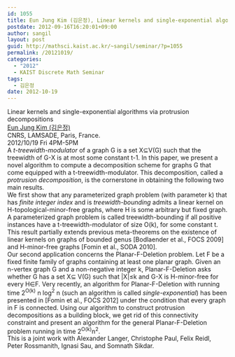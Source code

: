 ```yaml
---
id: 1055
title: Eun Jung Kim (김은정), Linear kernels and single-exponential algorithms via protrusion decompositions
postdate: 2012-09-16T16:20:01+09:00
author: sangil
layout: post
guid: http://mathsci.kaist.ac.kr/~sangil/seminar/?p=1055
permalink: /20121019/
categories:
  - "2012"
  - KAIST Discrete Math Seminar
tags:
  - 김은정
date: 2012-10-19
---
```

<div class="talk">
  Linear kernels and single-exponential algorithms via protrusion decompositions
</div>

<div class="speaker">
  <a href="http://www.lamsade.dauphine.fr/~kim/">Eun Jung Kim (김은정)</a><br /> CNRS, LAMSADE, Paris, France.
</div>

<div class="date">
  2012/10/19 Fri 4PM-5PM
</div>

<div class="abstract">
  A <em>t-treewidth-modulator</em> of a graph G is a set X&subseteq;V(G) such that the treewidth of G-X is at most some constant t-1. In this paper, we present a novel algorithm to compute a decomposition scheme for graphs G that come equipped with a t-treewidth-modulator. This decomposition, called a <em>protrusion decomposition</em>, is the cornerstone in obtaining the following two main results.<br /> We first show that any parameterized graph problem (with parameter k) that has <em>finite integer index</em> and is <em>treewidth-bounding</em> admits a linear kernel on H-topological-minor-free graphs, where H is some arbitrary but fixed graph. A parameterized graph problem is called treewidth-bounding if all positive instances have a t-treewidth-modulator of size O(k), for some constant t. This result partially extends previous meta-theorems on the existence of linear kernels on graphs of bounded genus [Bodlaender et al., FOCS 2009] and H-minor-free graphs [Fomin et al., SODA 2010].<br /> Our second application concerns the Planar-F-Deletion problem. Let F be a fixed finite family of graphs containing at least one planar graph. Given an n-vertex graph G and a non-negative integer k, Planar-F-Deletion asks whether G has a set X&subseteq; V(G) such that |X|&le;k and G-X is H-minor-free for every H&in;F. Very recently, an algorithm for Planar-F-Deletion with running time 2<sup>O(k)</sup> n log<sup>2</sup> n (such an algorithm is called <em>single-exponential</em>) has been presented in [Fomin et al., FOCS 2012] under the condition that every graph in F is connected. Using our algorithm to construct protrusion decompositions as a building block, we get rid of this connectivity constraint and present an algorithm for the general Planar-F-Deletion problem running in time 2<sup>O(k)</sup>n<sup>2</sup>.<br /> This is a joint work with Alexander Langer, Christophe Paul, Felix Reidl, Peter Rossmanith, Ignasi Sau, and Somnath Sikdar.
</div>